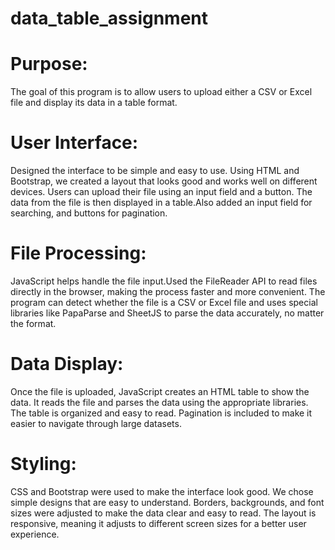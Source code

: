 # data_table_assignment

# Purpose:
The goal of this program is to allow users to upload either a CSV or Excel file and display its data in a table format.

# User Interface:
Designed the interface to be simple and easy to use. Using HTML and Bootstrap, we created a layout that looks good and works well on different devices. Users can upload their file using an input field and a button. The data from the file is then displayed in a table.Also added an input field for searching, and buttons for pagination.

# File Processing:
JavaScript helps handle the file input.Used the FileReader API to read files directly in the browser, making the process faster and more convenient. The program can detect whether the file is a CSV or Excel file and uses special libraries like PapaParse and SheetJS to parse the data accurately, no matter the format.

# Data Display:
Once the file is uploaded, JavaScript creates an HTML table to show the data. It reads the file and parses the data using the appropriate libraries. The table is organized and easy to read. Pagination is included to make it easier to navigate through large datasets.

# Styling:
CSS and Bootstrap were used to make the interface look good. We chose simple designs that are easy to understand. Borders, backgrounds, and font sizes were adjusted to make the data clear and easy to read. The layout is responsive, meaning it adjusts to different screen sizes for a better user experience.
